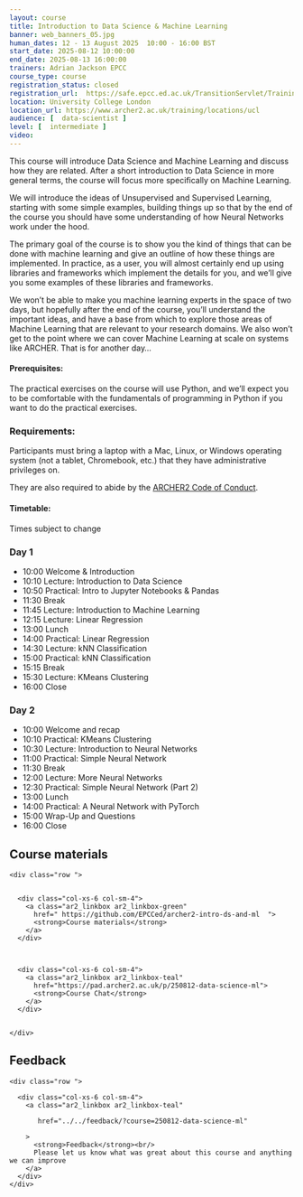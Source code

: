 ```yaml
---
layout: course
title: Introduction to Data Science & Machine Learning 
banner: web_banners_05.jpg 
human_dates: 12 - 13 August 2025  10:00 - 16:00 BST
start_date: 2025-08-12 10:00:00
end_date: 2025-08-13 16:00:00
trainers: Adrian Jackson EPCC
course_type: course
registration_status: closed
registration_url:  https://safe.epcc.ed.ac.uk/TransitionServlet/TrainingCourse/250812-data-science-ml
location: University College London
location_url: https://www.archer2.ac.uk/training/locations/ucl
audience: [  data-scientist ]
level: [  intermediate ]
video: 
---
```


This course will introduce Data Science and Machine Learning and discuss how they are related. After a short introduction to Data Science in more general terms, the course will focus more specifically on Machine Learning.

We will introduce the ideas of Unsupervised and Supervised Learning, starting with some simple examples, building things up so that by the end of the course you should have some understanding of how Neural Networks work under the hood.

The primary goal of the course is to show you the kind of things that can be done with machine learning and give an outline of how these things are implemented. In practice, as a user, you will almost certainly end up using libraries and frameworks which implement the details for you, and we’ll give you some examples of these libraries and frameworks.

We won’t be able to make you machine learning experts in the space of two days, but hopefully after the end of the course, you’ll understand the important ideas, and have a base from which to explore those areas of Machine Learning that are relevant to your research domains. We also won’t get to the point where we can cover Machine Learning at scale on systems like ARCHER. That is for another day…

#### Prerequisites:

The practical exercises on the course will use Python, and we’ll expect you to be comfortable with the fundamentals of programming in Python if you want to do the practical exercises.



### Requirements:

Participants must bring a laptop with a Mac, Linux, or Windows operating system (not a tablet, Chromebook, etc.) that they have administrative privileges on.

They are also required to abide by the [ARCHER2  Code of Conduct](../../../about/policies/code-of-conduct.html). 


#### Timetable:

Times subject to change

### Day 1

 * 10:00 Welcome & Introduction
 * 10:10 Lecture: Introduction to Data Science
 * 10:50 Practical: Intro to Jupyter Notebooks & Pandas
 * 11:30 Break
 * 11:45 Lecture: Introduction to Machine Learning
 * 12:15 Lecture: Linear Regression
 * 13:00 Lunch
 * 14:00 Practical: Linear Regression
 * 14:30 Lecture: kNN Classification
 * 15:00 Practical: kNN Classification
 * 15:15 Break
 * 15:30 Lecture: KMeans Clustering
 * 16:00 Close

### Day 2

 * 10:00 Welcome and recap
 * 10:10 Practical: KMeans Clustering
 * 10:30 Lecture: Introduction to Neural Networks
 * 11:00 Practical: Simple Neural Network
 * 11:30 Break
 * 12:00 Lecture: More Neural Networks
 * 12:30 Practical: Simple Neural Network (Part 2)
 * 13:00 Lunch
 * 14:00 Practical: A Neural Network with PyTorch
 * 15:00 Wrap-Up and Questions
 * 16:00 Close


<section id="service">

 

<h2><a name="materials">Course materials</a></h2>
 


    <div class="row ">	

		
      <div class="col-xs-6 col-sm-4">
        <a class="ar2_linkbox ar2_linkbox-green" 
          href=" https://github.com/EPCCed/archer2-intro-ds-and-ml  ">
          <strong>Course materials</strong>         
        </a>
      </div>


 
      <div class="col-xs-6 col-sm-4">
        <a class="ar2_linkbox ar2_linkbox-teal" 
          href="https://pad.archer2.ac.uk/p/250812-data-science-ml">
          <strong>Course Chat</strong>       
        </a>
      </div>
		

 	</div>
		
					


<!--
		
<h2><a name="videos">Videos</a></h2>

<h3>Day 1 Session 1</h3>

<div>
	<iframe title="Video" width="560" height="315" src="https://www.youtube.com/embed/bP4UNZ-UOXI " frameborder="0" allow="accelerometer; autoplay; encrypted-media; gyroscope; picture-in-picture" allowfullscreen></iframe>
</div>


<h3>Day 1 Session 2</h3>

<div>
	<iframe title="Video" width="560" height="315" src="https://www.youtube.com/embed/tR-YfGSglEs " frameborder="0" allow="accelerometer; autoplay; encrypted-media; gyroscope; picture-in-picture" allowfullscreen></iframe>
</div>


<h3>Day 2 Session 1</h3>

<div>
	<iframe title="Video" width="560" height="315" src="https://www.youtube.com/embed/7ty_jMNhkzA" frameborder="0" allow="accelerometer; autoplay; encrypted-media; gyroscope; picture-in-picture" allowfullscreen></iframe>
</div>

<!--
<h3>Day 2 Session 2</h3>

<div>
	<iframe title="Video" width="560" height="315" src="https://www.youtube.com/embed/xxxxxxxxxxx" frameborder="0" allow="accelerometer; autoplay; encrypted-media; gyroscope; picture-in-picture" allowfullscreen></iframe>
</div>

-->




<h2><a name="feedback">Feedback</a></h2>


    <div class="row ">	

      <div class="col-xs-6 col-sm-4">
        <a class="ar2_linkbox ar2_linkbox-teal" 

           href="../../feedback/?course=250812-data-science-ml" 

		>
          <strong>Feedback</strong><br/>
          Please let us know what was great about this course and anything we can improve
        </a>
      </div>
    </div>
		
		

 
</section>


